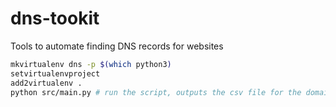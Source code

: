 # dns-tookit
Tools to automate finding DNS records for websites

```sh
mkvirtualenv dns -p $(which python3)
setvirtualenvproject
add2virtualenv .
python src/main.py # run the script, outputs the csv file for the domain
```
